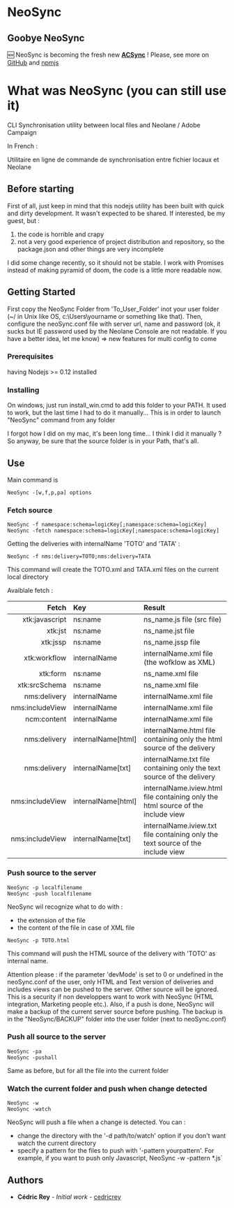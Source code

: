 # NeoSync

## Goobye NeoSync
:new: NeoSync is becoming the fresh new **[ACSync](https://www.npmjs.com/package/ac-sync)** ! Please, see more on [GitHub](https://github.com/cedricrey/ac-sync) and [npmjs](https://www.npmjs.com/package/ac-sync)


# What was NeoSync (you can still use it)

CLI Synchronisation utility between local files and Neolane / Adobe Campaign

In French :

Utilitaire en ligne de commande de synchronisation entre fichier locaux et Neolane

## Before starting

First of all, just keep in mind that this nodejs utility has been built with quick and dirty development. It wasn't expected to be shared. If interested, be my guest, but :
1) the code is horrible and crapy
2) not a very good experience of project distribution and repository, so the package.json and other things are very incomplete

I did some change recently, so it should not be stable. I work with Promises instead of making pyramid of doom, the code is a little more readable now.

## Getting Started

First copy the NeoSync Folder from 'To_User_Folder' inot your user folder (~/ in Unix like OS, c:\Users\yourname or something like that).
Then, configure the neoSync.conf file with server url, name and password (ok, it sucks but IE password used by the Neolane Console are not readable. If you have a better idea, let me know) => new features for multi config to come

### Prerequisites

having Nodejs >= 0.12 installed


### Installing

On windows, just run install_win.cmd to add this folder to your PATH. It used to work, but the last time I had to do it manually...
This is in order to launch "NeoSync" command from any folder

I forgot how I did on my mac, it's been long time... I think I did it manually ?
So anyway, be sure that the source folder is in your Path, that's all.


## Use

Main command is 
```
NeoSync -[w,f,p,pa] options
```

### Fetch source
```
NeoSync -f namespace:schema=logicKey[;namespace:schema=logicKey]
NeoSync -fetch namespace:schema=logicKey[;namespace:schema=logicKey]
```

Getting the deliveries with internalName 'TOTO' and 'TATA' :
```
NeoSync -f nms:delivery=TOTO;nms:delivery=TATA
```
This command will create the TOTO.xml and TATA.xml files on the current local directory

Avaiblale fetch :

| Fetch | Key | Result |
| -------------: |:---------------- | :----- |
| xtk:javascript | ns:name  |  ns_name.js file (src file) |
| xtk:jst | ns:name  |  ns_name.jst file |
| xtk:jssp | ns:name  |  ns_name.jssp file |
| xtk:workflow | internalName  |  internalName.xml file (the wofklow as XML) |
| xtk:form | ns:name  |  ns_name.xml file | |
| xtk:srcSchema | ns:name  |  ns_name.xml file |
| nms:delivery | internalName  |  internalName.xml file |
| nms:includeView | internalName  |  internalName.xml file |
| ncm:content | internalName  |  internalName.xml file |
| nms:delivery | internalName[html]  |  internalName.html file containing only the html source of the delivery |
| nms:delivery | internalName[txt]  |  internalName.txt file containing only the text source of the delivery |
| nms:includeView | internalName[html]  |  internalName.iview.html file containing only the html source of the include view |
| nms:includeView | internalName[txt]  |  internalName.iview.txt file containing only the text source of the include view |

### Push source to the server
```
NeoSync -p localfilename
NeoSync -push localfilename
```
NeoSync wil recognize what to do with :
 - the extension of the file
 - the content of the file in case of XML file
```
NeoSync -p TOTO.html
```
This command will push the HTML source of the delivery with 'TOTO' as internal name.

Attention please : if the parameter 'devMode' is set to 0 or undefined in the neoSync.conf of the user, only HTML and Text version of deliveries and includes views can be pushed to the server.
Other source will be ignored. This is a security if non developpers want to work with NeoSync (HTML integration, Marketing people etc.).
Also, if a push is done, NeoSync will make a backup of the current server source before pushing. The backup is in the "NeoSync/BACKUP" folder into the user folder (next to neoSync.conf)

### Push all source to the server
```
NeoSync -pa
NeoSync -pushall
```
Same as before, but for all the file into the current folder

### Watch the current folder and push when change detected
```
NeoSync -w
NeoSync -watch
```
NeoSync will push a file when a change is detected.
You can :
- change the directory with the '-d path/to/watch' option if you don't want watch the current directory
- specify a pattern for the files to push with '-pattern yourpattern'. For example, if you want to push only Javascript, NeoSync -w -pattern *.js`

## Authors

* **Cédric Rey** - *Initial work* - [cedricrey](https://github.com/cedricrey)